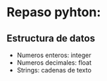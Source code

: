 # Repaso pyhton:
## Estructura de datos
- Numeros enteros: integer
- Numeros decimales: float
- Strings: cadenas de texto

